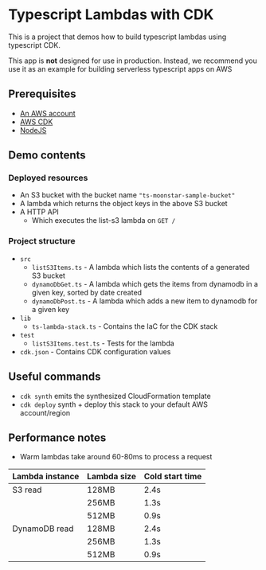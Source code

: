 # Typescript Lambdas with CDK

This is a project that demos how to build typescript lambdas using typescript CDK.

This app is **not** designed for use in production. Instead, we recommend you use it as an example for building serverless typescript apps on AWS

## Prerequisites

- [An AWS account](https://aws.amazon.com/getting-started/)
- [AWS CDK](https://docs.aws.amazon.com/cdk/v2/guide/home.html)
- [NodeJS](https://nodejs.org)

## Demo contents

### Deployed resources

- An S3 bucket with the bucket name `"ts-moonstar-sample-bucket"`
- A lambda which returns the object keys in the above S3 bucket
- A HTTP API
  - Which executes the list-s3 lambda on `GET /`

### Project structure

- `src`
  - `listS3Items.ts` - A lambda which lists the contents of a generated S3 bucket
  - `dynamoDbGet.ts` - A lambda which gets the items from dynamodb in a given key, sorted by date created
  - `dynamoDbPost.ts` - A lambda which adds a new item to dynamodb for a given key
- `lib`
  - `ts-lambda-stack.ts` - Contains the IaC for the CDK stack
- `test`
  - `listS3Items.test.ts` - Tests for the lambda
- `cdk.json` - Contains CDK configuration values

## Useful commands

- `cdk synth`        emits the synthesized CloudFormation template
- `cdk deploy`       synth + deploy this stack to your default AWS account/region

## Performance notes

- Warm lambdas take around 60-80ms to process a request

|Lambda instance|Lambda size|Cold start time|
|--|--|--|
|S3 read|128MB|2.4s|
||256MB|1.3s|
||512MB|0.9s|
|DynamoDB read|128MB|2.4s|
||256MB|1.3s|
||512MB|0.9s|
